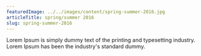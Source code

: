 ```yaml
---
featuredImage: ../../images/content/spring-summer-2016.jpg
articleTitle: spring/summer 2016
slug: spring-summer-2016
---
```


Lorem Ipsum is simply dummy text of the printing and typesetting industry. Lorem Ipsum has been the industry's standard dummy.